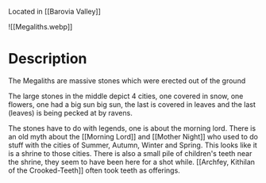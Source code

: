 Located in [[Barovia Valley]]

![[Megaliths.webp]]
# Description
The Megaliths are massive stones which were erected out of the ground

The large stones in the middle depict 4 cities, one covered in snow, one flowers, one had a big sun big sun, the last is covered in leaves and the last (leaves) is being pecked at by ravens. 

The stones have to do with legends, one is about the morning lord. There is an old myth about the [[Morning Lord]] and [[Mother Night]] who used to do stuff with the cities of Summer, Autumn, Winter and Spring. This looks like it is a shrine to those cities. There is also a small pile of children's teeth near the shrine, they seem to have been here for a shot while. [[Archfey, Kithilan of the Crooked-Teeth]] often took teeth as offerings. 
